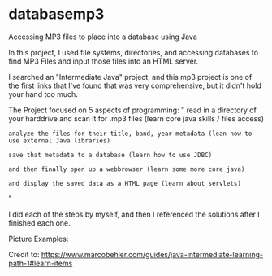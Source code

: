 # databasemp3
Accessing MP3 files to place into a database using Java

In this project, I used file systems, directories, and accessing databases to find MP3 Files and input those files into an HTML server.

I searched an "Intermediate Java" project, and this mp3 project is one of the first links that I've found that was very comprehensive, but it didn't hold your hand too much.

The Project focused on 5 aspects of programming:
"
    read in a directory of your harddrive and scan it for .mp3 files (learn core java skills / files access)

    analyze the files for their title, band, year metadata (lean how to use external Java libraries)

    save that metadata to a database (learn how to use JDBC)

    and then finally open up a webbrowser (learn some more core java)

    and display the saved data as a HTML page (learn about servlets)
"

I did each of the steps by myself, and then I referenced the solutions after I finished each one.

Picture Examples:

Credit to: https://www.marcobehler.com/guides/java-intermediate-learning-path-1#learn-items
